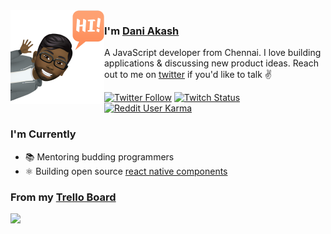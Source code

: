 <img align="left" width="150" height="150" alt="Dani Akash" src="./assets/avatar.png"/>

### I'm [Dani Akash][homepage]

A JavaScript developer from Chennai. I love building applications & discussing new product ideas. Reach out to me on [twitter][twitter] if you'd like to talk ✌️

[![Twitter Follow](https://img.shields.io/twitter/follow/dani_akash_?color=%20%2300acee&label=Follow%20me%20on%20Twitter&style=for-the-badge)][twitter] [![Twitch Status](https://img.shields.io/twitch/status/dani_akash_?label=LiveStream&style=for-the-badge)][twitch] [![Reddit User Karma](https://img.shields.io/reddit/user-karma/combined/dani_akash_?style=for-the-badge)][reddit]

### I'm Currently

- 📚 Mentoring budding programmers
- ⚛️ Building open source [react native components][rn-toolkit]

### From my [Trello Board][trello-board]

[<img src="https://readme-stats-git-vercel-setup.daniakash.vercel.app/api/get-trello-cards" />][trello-board]

<!--
**DaniAkash/DaniAkash** is a ✨ _special_ ✨ repository because its `README.md` (this file) appears on your GitHub profile.

Here are some ideas to get you started:

- 🔭 I’m currently working on ...
- 🌱 I’m currently learning ...
- 👯 I’m looking to collaborate on ...
- 🤔 I’m looking for help with ...
- 💬 Ask me about ...
- 📫 How to reach me: ...
- 😄 Pronouns: ...
- ⚡ Fun fact: ...
  -->

[homepage]: https://daniakash.com
[twitter]: https://twitter.com/dani_akash_
[twitch]: https://www.twitch.tv/dani_akash_
[rn-toolkit]: https://github.com/react-native-toolkit
[reddit]: https://www.reddit.com/user/dani_akash_
[trello-board]: https://trello.com/b/1zB34Jab/whats-dani-upto
